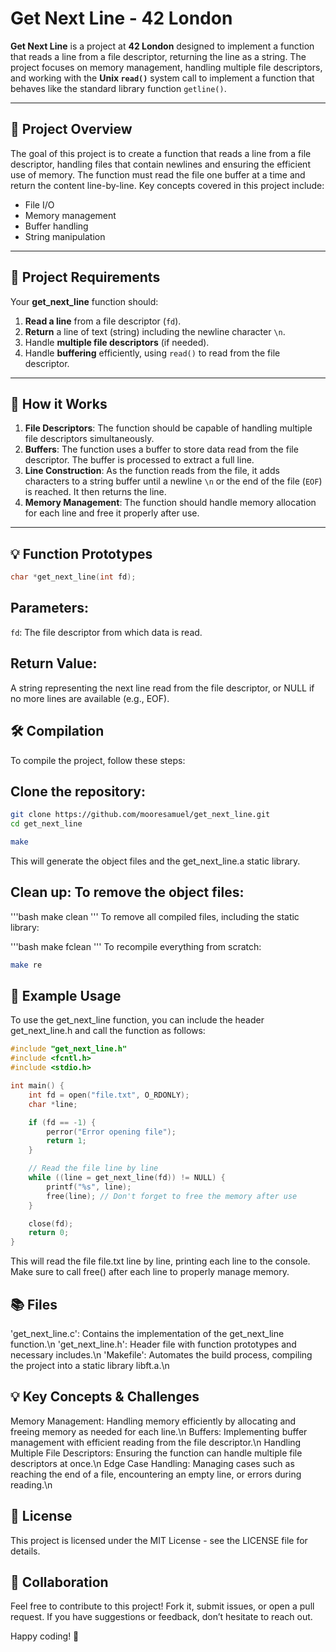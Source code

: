 # Get Next Line - 42 London

**Get Next Line** is a project at **42 London** designed to implement a function that reads a line from a file descriptor, returning the line as a string. The project focuses on memory management, handling multiple file descriptors, and working with the **Unix `read()`** system call to implement a function that behaves like the standard library function `getline()`.

---

## 🔑 Project Overview

The goal of this project is to create a function that reads a line from a file descriptor, handling files that contain newlines and ensuring the efficient use of memory. The function must read the file one buffer at a time and return the content line-by-line. Key concepts covered in this project include:

- File I/O
- Memory management
- Buffer handling
- String manipulation

---

## 📝 Project Requirements

Your **get_next_line** function should:
1. **Read a line** from a file descriptor (`fd`).
2. **Return** a line of text (string) including the newline character `\n`.
3. Handle **multiple file descriptors** (if needed).
4. Handle **buffering** efficiently, using `read()` to read from the file descriptor.

---

## 🚀 How it Works

1. **File Descriptors**: The function should be capable of handling multiple file descriptors simultaneously.
2. **Buffers**: The function uses a buffer to store data read from the file descriptor. The buffer is processed to extract a full line.
3. **Line Construction**: As the function reads from the file, it adds characters to a string buffer until a newline `\n` or the end of the file (`EOF`) is reached. It then returns the line.
4. **Memory Management**: The function should handle memory allocation for each line and free it properly after use.

---

## 💡 Function Prototypes


```c
char *get_next_line(int fd);
```

## Parameters:

`fd`: The file descriptor from which data is read.

## Return Value:

A string representing the next line read from the file descriptor, or NULL if no more lines are available (e.g., EOF).

## 🛠️ Compilation
To compile the project, follow these steps:

## Clone the repository:

```bash
git clone https://github.com/mooresamuel/get_next_line.git
cd get_next_line
```
```bash
make
```
This will generate the object files and the get_next_line.a static library.

## Clean up: To remove the object files:
'''bash
make clean
'''
To remove all compiled files, including the static library:

'''bash
make fclean
'''
To recompile everything from scratch:

```bash
make re
```

## 🧪 Example Usage
To use the get_next_line function, you can include the header get_next_line.h and call the function as follows:


```c
#include "get_next_line.h"
#include <fcntl.h>
#include <stdio.h>

int main() {
    int fd = open("file.txt", O_RDONLY);
    char *line;

    if (fd == -1) {
        perror("Error opening file");
        return 1;
    }

    // Read the file line by line
    while ((line = get_next_line(fd)) != NULL) {
        printf("%s", line);
        free(line); // Don't forget to free the memory after use
    }

    close(fd);
    return 0;
}
```

This will read the file file.txt line by line, printing each line to the console. Make sure to call free() after each line to properly manage memory.

## 📚 Files
'get_next_line.c': Contains the implementation of the get_next_line function.\n
'get_next_line.h': Header file with function prototypes and necessary includes.\n
'Makefile': Automates the build process, compiling the project into a static library libft.a.\n

## 💡 Key Concepts & Challenges
Memory Management: Handling memory efficiently by allocating and freeing memory as needed for each line.\n
Buffers: Implementing buffer management with efficient reading from the file descriptor.\n
Handling Multiple File Descriptors: Ensuring the function can handle multiple file descriptors at once.\n
Edge Case Handling: Managing cases such as reaching the end of a file, encountering an empty line, or errors during reading.\n

## 📄 License
This project is licensed under the MIT License - see the LICENSE file for details.

## 🤝 Collaboration
Feel free to contribute to this project! Fork it, submit issues, or open a pull request. If you have suggestions or feedback, don’t hesitate to reach out.

Happy coding! 🚀
